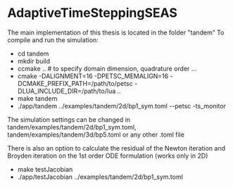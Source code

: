 # AdaptiveTimeSteppingSEAS
The main implementation of this thesis is located in the folder "tandem"
To compile and run the simulation:
  - cd tandem
  - mkdir build
  - ccmake ..       # to specify domain dimension, quadrature order ... 
  - cmake -DALIGNMENT=16 -DPETSC_MEMALIGN=16 -DCMAKE_PREFIX_PATH=/path/to/petsc -DLUA_INCLUDE_DIR=/path/to/lua ..
  - make tandem
  - ./app/tandem ../examples/tandem/2d/bp1_sym.toml --petsc -ts_monitor
  
The simulation settings can be changed in tandem/examples/tandem/2d/bp1_sym.toml, tandem/examples/tandem/3d/bp5.toml or any other .toml file

There is also an option to calculate the residual of the Newton iteration and Broyden iteration on the 1st order ODE formulation (works only in 2D)
  - make testJacobian
  - ./app/testJacobian ../examples/tandem/2d/bp1_sym.toml   
